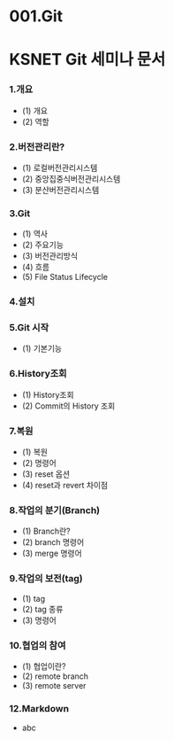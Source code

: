 001.Git
=======

# KSNET Git 세미나 문서

### 1.개요
  * (1) 개요
  * (2) 역할
### 2.버전관리란?
  * (1) 로컬버전관리시스템
  * (2) 중앙집중식버전관리시스템
  * (3) 분산버전관리시스템
### 3.Git
  * (1) 역사
  * (2) 주요기능
  * (3) 버전관리방식
  * (4) 흐름
  * (5) File Status Lifecycle
### 4.설치
### 5.Git 시작
  * (1) 기본기능
### 6.History조회
  * (1) History조회
  * (2) Commit의 History 조회
### 7.복원
  * (1) 복원
  * (2) 명령어
  * (3) reset 옵션
  * (4) reset과 revert 차이점
### 8.작업의 분기(Branch)
  * (1) Branch란?
  * (2) branch 명령어
  * (3) merge 명령어
### 9.작업의 보전(tag)
  * (1) tag
  * (2) tag 종류
  * (3) 명령어
### 10.협업의 참여
  * (1) 협업이란?
  * (2) remote branch
  * (3) remote server
### 12.Markdown

* abc
